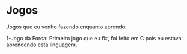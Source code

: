 # Jogos
Jogos que eu venho fazendo enquanto aprendo.

1-Jogo da Forca:
Primeiro jogo que eu fiz, foi feito em C pois eu estava aprendendo está linguagem.
